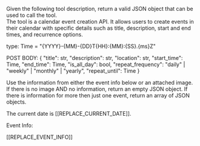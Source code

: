Given the following tool description, return a valid JSON object that can be used to call the tool.  
The tool is a calendar event creation API. It allows users to create events in their calendar with specific details such as title, description, start and end times, and recurrence options.  

type: Time = "{YYYY}-{MM}-{DD}T{HH}:{MM}:{SS}.{ms}Z"

POST BODY: {
    "title": str,
    "description": str,
    "location": str,
    "start_time": Time,
    "end_time": Time,
    "is_all_day": bool,
    "repeat_frequency": "daily" | "weekly" | "monthly" | "yearly",
    "repeat_until": Time
}

Use the information from either the event info below or an attached image. If there is no image AND no information, return an empty JSON object.
If there is information for more then just one event, return an array of JSON objects.

The current date is [[REPLACE_CURRENT_DATE]].

Event Info:  

[[REPLACE_EVENT_INFO]]
